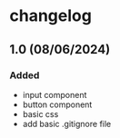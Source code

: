 # changelog

## 1.0 (08/06/2024)

### Added

- input component
- button component
- basic css
- add basic .gitignore file
